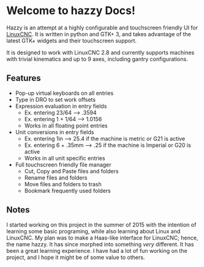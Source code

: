 # Welcome to hazzy Docs!

Hazzy is an attempt at a highly configurable and touchscreen friendly UI for 
[LinuxCNC](http://linuxcnc.org/). It is written in python and GTK+ 3, and takes
advantage of the latest GTK+ widgets and their touchscreen support.

It is designed to work with LinuxCNC 2.8 and currently supports machines with
trivial kinematics and up to 9 axes, including gantry configurations.

## Features
* Pop-up virtual keyboards on all entries
* Type in DRO to set work offsets
* Expression evaluation in entry fields
    * Ex. entering 23/64 --> .3594
    * Ex. entering 1 + 1/64 --> 1.0156
    * Works in all floating point entries
* Unit conversions in entry fields
    * Ex. entering 1in --> 25.4 if the machine is metric or G21 is active
    * Ex. entering 6 + .35mm --> .25 if the machine is Imperial or G20 is active
    * Works in all unit specific entries
* Full touchscreen friendly file manager
    * Cut, Copy and Paste files and folders
    * Rename files and folders
    * Move files and folders to trash
    * Bookmark frequently used folders


## Notes
I started working on this project in the summer of 2015 with the intention of
learning some basic programing, while also learning about Linux and LinuxCNC.
My plan was to make a Haas-like interface for LinuxCNC; hence, the name hazzy.
It has since morphed into something _very_ different. It has been a great
learning experience. I have had a lot of fun working on the project, and
I hope it might be of some value to others.
